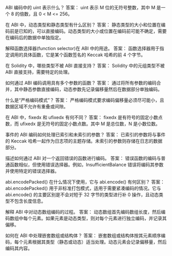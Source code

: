 ABI 编码中的 uint<M> 表示什么？
答案： uint<M> 表示 M 位的无符号整数，其中 M 是一个 8 的倍数，且 0 < M <= 256。

在 ABI 中，动态类型和静态类型有什么区别？
答案： 静态类型的大小和位置在编码前是已知的，可以直接编码。动态类型的大小或位置在编码前可能不确定，需要在编码后的数据中单独指定。

解释函数选择器(function selector)在 ABI 中的用途。
答案： 函数选择器用于指定调用的具体函数，它是某个函数签名的 Keccak 哈希的前 4 个字节。

在 Solidity 中，哪些类型不被 ABI 直接支持？
答案： Solidity 中的元组类型不被 ABI 直接支持，需要特定的处理。

如何通过 ABI 编码调用具有多个参数的函数？
答案： 通过将所有参数的编码合并，其中静态参数直接编码，动态参数先记录偏移量然后在数据部分单独编码。

什么是“严格编码模式”？
答案： 严格编码模式要求编码偏移量必须尽可能小，且数据区域不允许有重叠或间隙。

在 ABI 中，fixed<M>x<N> 和 ufixed<M>x<N> 有何不同？
答案： fixed<M>x<N> 是有符号的固定小数点数，而 ufixed<M>x<N> 是无符号的固定小数点数。其中 M 是总位数，N 是小数位数。

事件的 ABI 编码如何处理已索引和未索引的参数？
答案： 已索引的参数将与事件的 Keccak 哈希一起作为日志项的主题存储。未索引的参数则存储在日志的数据部分。

描述如何通过 ABI 对一个返回错误的函数进行编码。
答案： 错误函数的编码与普通函数相似，但使用错误选择器。例如，InsufficientBalance 错误将编码其参数并使用特定的错误选择器。

abi.encodePacked() 在什么情况下使用，它与 abi.encode() 有何区别？
答案： abi.encodePacked() 用于非标准打包模式，适用于需要紧凑编码的情况。它与 abi.encode() 的主要区别是不会对短于 32 字节的类型进行补 0 操作，且动态类型不包含长度信息。

解释 ABI 中对动态数组编码的过程。
答案： 动态数组首先编码数组长度，然后编码数组中每个元素。如果元素是动态类型，则对每个元素进行独立编码，并记录其偏移。

如何在 ABI 中处理嵌套数组或结构体？
答案： 嵌套数组或结构体按其元素顺序编码，每个元素根据其类型（静态或动态）适当处理。动态元素会记录偏移量，然后编码其内容。